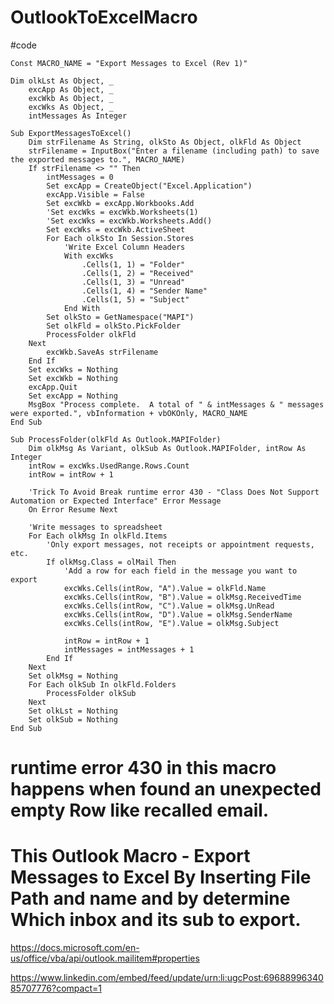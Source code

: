 # OutlookToExcelMacro
#code

	Const MACRO_NAME = "Export Messages to Excel (Rev 1)"

	Dim olkLst As Object, _
	    excApp As Object, _
	    excWkb As Object, _
	    excWks As Object, _
	    intMessages As Integer

	Sub ExportMessagesToExcel()
	    Dim strFilename As String, olkSto As Object, olkFld As Object
	    strFilename = InputBox("Enter a filename (including path) to save the exported messages to.", MACRO_NAME)
	    If strFilename <> "" Then
	        intMessages = 0
	        Set excApp = CreateObject("Excel.Application")
	        excApp.Visible = False
	        Set excWkb = excApp.Workbooks.Add
	        'Set excWks = excWkb.Worksheets(1)
	        'Set excWks = excWkb.Worksheets.Add()
	        Set excWks = excWkb.ActiveSheet
	        For Each olkSto In Session.Stores
	            'Write Excel Column Headers
	            With excWks
	                .Cells(1, 1) = "Folder"
	                .Cells(1, 2) = "Received"
	                .Cells(1, 3) = "Unread"
	                .Cells(1, 4) = "Sender Name"
	                .Cells(1, 5) = "Subject"
	            End With
	        Set olkSto = GetNamespace("MAPI")
	        Set olkFld = olkSto.PickFolder
	        ProcessFolder olkFld
	    Next
	        excWkb.SaveAs strFilename
	    End If
	    Set excWks = Nothing
	    Set excWkb = Nothing
	    excApp.Quit
	    Set excApp = Nothing
	    MsgBox "Process complete.  A total of " & intMessages & " messages were exported.", vbInformation + vbOKOnly, MACRO_NAME
	End Sub
	 
	Sub ProcessFolder(olkFld As Outlook.MAPIFolder)
	    Dim olkMsg As Variant, olkSub As Outlook.MAPIFolder, intRow As Integer
	    intRow = excWks.UsedRange.Rows.Count
	    intRow = intRow + 1

	    'Trick To Avoid Break runtime error 430 - "Class Does Not Support Automation or Expected Interface" Error Message 
	    On Error Resume Next

	    'Write messages to spreadsheet
	    For Each olkMsg In olkFld.Items
	        'Only export messages, not receipts or appointment requests, etc.
	        If olkMsg.Class = olMail Then
	            'Add a row for each field in the message you want to export
	            excWks.Cells(intRow, "A").Value = olkFld.Name
	            excWks.Cells(intRow, "B").Value = olkMsg.ReceivedTime
	            excWks.Cells(intRow, "C").Value = olkMsg.UnRead
	            excWks.Cells(intRow, "D").Value = olkMsg.SenderName
	            excWks.Cells(intRow, "E").Value = olkMsg.Subject

	            intRow = intRow + 1
	            intMessages = intMessages + 1
	        End If
	    Next
	    Set olkMsg = Nothing
	    For Each olkSub In olkFld.Folders
	        ProcessFolder olkSub
	    Next
	    Set olkLst = Nothing
	    Set olkSub = Nothing
	End Sub


# runtime error 430 in this macro happens when found an unexpected empty Row like recalled email.
# This Outlook Macro - Export Messages to Excel By Inserting File Path and name and by determine Which inbox and its sub to export.
https://docs.microsoft.com/en-us/office/vba/api/outlook.mailitem#properties

https://www.linkedin.com/embed/feed/update/urn:li:ugcPost:6968899634085707776?compact=1

